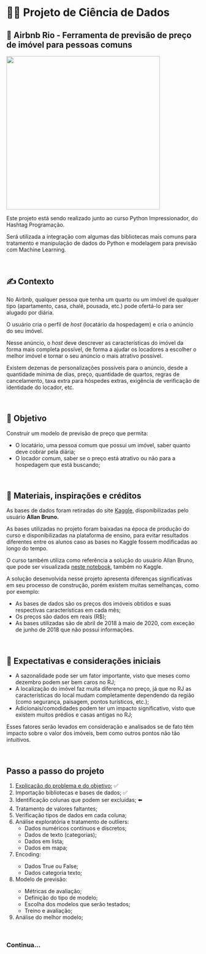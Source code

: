<h1>👨‍💻 Projeto de Ciência de Dados</h1>
<h2>🏨 Airbnb Rio - Ferramenta de previsão de preço de imóvel para pessoas comuns</h2>
<img src="https://external-content.duckduckgo.com/iu/?u=https%3A%2F%2Flogodownload.org%2Fwp-content%2Fuploads%2F2016%2F10%2Fairbnb-logo-10.png&f=1&nofb=1" align="center" width="400px">
<p>Este projeto está sendo realizado junto ao curso Python Impressionador, do Hashtag Programação.</p>
<p>Será utilizada a integração com algumas das bibliotecas mais comuns para tratamento e manipulação de dados do Python e modelagem para previsão com Machine Learning.</p>
<br>


<h2>✍️ Contexto</h2>
<p>No Airbnb, qualquer pessoa que tenha um quarto ou um imóvel de qualquer tipo (apartamento, casa, chalé, pousada, etc.) pode ofertá-lo para ser alugado por diária.</p>
<p>O usuário cria o perfil de <i>host</i> (locatário da hospedagem) e cria o anúncio do seu imóvel.</p>
<p>Nesse anúncio, o <i>host</i> deve descrever as características do imóvel da forma mais completa possível, de forma a ajudar os locadores a escolher o melhor imóvel e  tornar o seu anúncio o mais atrativo possível.</p>
<p>Existem dezenas de personalizações possíveis para o anúncio, desde a quantidade mínima de dias, preço, quantidade de quartos, regras de cancelamento, taxa extra para hóspedes extras, exigência de verificação de identidade do locador, etc.</p>
<br>


<h2>🎯 Objetivo</h2>
<p>Construir um modelo de previsão de preço que permita:</p>
<ul>
	<li>O locatário, uma pessoa comum que possui um imóvel, saber quanto deve cobrar pela diária;</li>
	<li>O locador comum, saber se o preço está atrativo ou não para a hospedagem que está buscando;</li>
</ul>
<br>


<h2>📝 Materiais, inspirações e créditos</h2>
<p>As bases de dados foram retiradas do site <a href="https://www.kaggle.com/allanbruno/airbnb-rio-de-janeiro">Kaggle</a>, disponibilizadas pelo usuário <b>Allan Bruno.</b></p>
<p>As bases utilizadas no projeto foram baixadas na época de produção do curso e disponibilizadas na plataforma de ensino, para evitar resultados diferentes entre os alunos caso as bases no Kaggle fossem modificadas ao longo do tempo.</p>
<p>O curso também utiliza como referência a solução do usuário Allan Bruno, que pode ser visualizada <a href="https://www.kaggle.com/allanbruno/helping-regular-people-price-listings-on-airbnb">neste notebook</a>, também no Kaggle.</p>
<p>A solução desenvolvida nesse projeto apresenta diferenças significativas em seu processo de construção, porém existem muitas semelhanças, como por exemplo:</p>
<ul>
	<li>As bases de dados são os preços dos imóveis obtidos e suas respectivas características em cada mês;</li>
	<li>Os preços são dados em reais (R$);</li>
	<li>As bases utilizadas são de abril de 2018 à maio de 2020, com exceção de junho de 2018 que não possui informações.</li>
</ul>
<br>


<h2>💭 Expectativas e considerações iniciais</h2>
<ul>
	<li>A sazonalidade pode ser um fator importante, visto que meses como dezembro podem ser bem caros no RJ;</li>
	<li>A localização do imóvel faz muita diferença no preço, já que no RJ as características do local mudam completamente dependendo da região (como segurança, paisagem, pontos turísticos, etc.);</li>
	<li>Adicionais/comodidades podem ter um impacto significativo, visto que existem muitos prédios e casas antigas no RJ;</li>
</ul>
<p>Esses fatores serão levados em consideração e analisados se de fato têm impacto sobre o valor dos imóveis, bem como outros pontos não tão intuitivos.</p>
<br>


<h2>Passo a passo do projeto</h2>
<ol>
	<li><a href="https://github.com/rodrishud/projeto-hashtag-dados#%EF%B8%8F-contexto">Explicação do problema e do objetivo;</a> ✅</li>
	<li>Importação bibliotecas e bases de dados; ✅</li>
	<li>Identificação colunas que podem ser excluídas; ⬅️</li>
	<li>Tratamento de valores faltantes;</li>
	<li>Verificação tipos de dados em cada coluna;</li>
	<li>Análise exploratória e tratamento de outliers:
		<ul>
			<li>Dados numéricos contínuos e discretos;</li>
			<li>Dados de texto (categorias);</li>
			<li>Dados em lista;</li>
			<li>Dados em mapa;</li>
		</ul>
	<li>Encoding:</li>
		<ul>
			<li>Dados True ou False;</li>
			<li>Dados categoria texto;</li>
		</ul>
	<li>Modelo de previsão:</li>
		<ul>
			<li>Métricas de avaliação;</li>
			<li>Definição do tipo de modelo;</li>
			<li>Escolha dos modelos que serão testados;</li>
			<li>Treino e avaliação;</li>
		</ul>
	<li>Análise do melhor modelo;</li>
</ol>
<br>

  
<h3>Continua...</h3>
